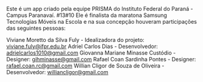 Este é um app criado pela equipe PRISMA do Instituto Federal do Paraná - Campus Paranavaí. #13#10
Ele é finalista da maratona Samsung Tecnologias Móveis na Escola e na sua concepção houveram participações das seguintes pessoas:

Viviane Moretto da Silva Fuly - Idealizadora do projeto: viviane.fuly@ifpr.edu.br
Adriel Carlos Dias - Desenvolvedor: adrielcarlos1010@gmail.com
Giovanna Mariane Minasse Custódio - Designer: gihminasse@gmail.com
Rafael Coan Sardinha Pontes - Designer: rafael.coan.rc@gmail.com
Willian Cligor de Souza de Oliveira - Desenvolvedor: williancligor@gmail.com

